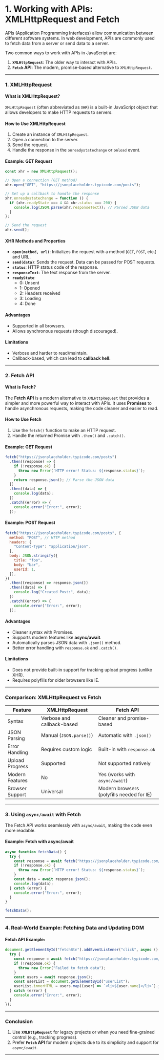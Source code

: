# 1. Working with APIs: XMLHttpRequest and Fetch

APIs (Application Programming Interfaces) allow communication between different software systems. In web development, APIs are commonly used to fetch data from a server or send data to a server.

Two common ways to work with APIs in JavaScript are:

1. **`XMLHttpRequest`**: The older way to interact with APIs.
2. **`Fetch` API**: The modern, promise-based alternative to `XMLHttpRequest`.

---

### **1. XMLHttpRequest**

#### **What is XMLHttpRequest?**

`XMLHttpRequest` (often abbreviated as `XHR`) is a built-in JavaScript object that allows developers to make HTTP requests to servers.

#### **How to Use XMLHttpRequest**

1. Create an instance of `XMLHttpRequest`.
2. Open a connection to the server.
3. Send the request.
4. Handle the response in the `onreadystatechange` or `onload` event.

#### **Example: GET Request**

```javascript
const xhr = new XMLHttpRequest();

// Open a connection (GET method)
xhr.open("GET", "https://jsonplaceholder.typicode.com/posts");

// Set up a callback to handle the response
xhr.onreadystatechange = function () {
  if (xhr.readyState === 4 && xhr.status === 200) {
    console.log(JSON.parse(xhr.responseText)); // Parsed JSON data
  }
};

// Send the request
xhr.send();
```

#### **XHR Methods and Properties**

- **`open(method, url)`**: Initializes the request with a method (`GET`, `POST`, etc.) and URL.
- **`send(data)`**: Sends the request. Data can be passed for POST requests.
- **`status`**: HTTP status code of the response.
- **`responseText`**: The text response from the server.
- **`readyState`**:
  - 0: Unsent
  - 1: Opened
  - 2: Headers received
  - 3: Loading
  - 4: Done

#### **Advantages**

- Supported in all browsers.
- Allows synchronous requests (though discouraged).

#### **Limitations**

- Verbose and harder to read/maintain.
- Callback-based, which can lead to **callback hell**.

---

### **2. Fetch API**

#### **What is Fetch?**

The **Fetch API** is a modern alternative to `XMLHttpRequest` that provides a simpler and more powerful way to interact with APIs. It uses **Promises** to handle asynchronous requests, making the code cleaner and easier to read.

#### **How to Use Fetch**

1. Use the `fetch()` function to make an HTTP request.
2. Handle the returned Promise with `.then()` and `.catch()`.

#### **Example: GET Request**

```javascript
fetch("https://jsonplaceholder.typicode.com/posts")
  .then((response) => {
    if (!response.ok) {
      throw new Error(`HTTP error! Status: ${response.status}`);
    }
    return response.json(); // Parse the JSON data
  })
  .then((data) => {
    console.log(data);
  })
  .catch((error) => {
    console.error("Error:", error);
  });
```

#### **Example: POST Request**

```javascript
fetch("https://jsonplaceholder.typicode.com/posts", {
  method: "POST", // HTTP method
  headers: {
    "Content-Type": "application/json",
  },
  body: JSON.stringify({
    title: "foo",
    body: "bar",
    userId: 1,
  }),
})
  .then((response) => response.json())
  .then((data) => {
    console.log("Created Post:", data);
  })
  .catch((error) => {
    console.error("Error:", error);
  });
```

#### **Advantages**

- Cleaner syntax with Promises.
- Supports modern features like **async/await**.
- Automatically parses JSON data with `.json()` method.
- Better error handling with `response.ok` and `.catch()`.

#### **Limitations**

- Does not provide built-in support for tracking upload progress (unlike XHR).
- Requires polyfills for older browsers like IE.

---

### **Comparison: XMLHttpRequest vs Fetch**

| Feature         | XMLHttpRequest             | Fetch API                                 |
| --------------- | -------------------------- | ----------------------------------------- |
| Syntax          | Verbose and callback-based | Cleaner and promise-based                 |
| JSON Parsing    | Manual (`JSON.parse()`)    | Automatic with `.json()`                  |
| Error Handling  | Requires custom logic      | Built-in with `response.ok`               |
| Upload Progress | Supported                  | Not supported natively                    |
| Modern Features | No                         | Yes (works with `async/await`)            |
| Browser Support | Universal                  | Modern browsers (polyfills needed for IE) |

---

### **3. Using `async/await` with Fetch**

The Fetch API works seamlessly with `async/await`, making the code even more readable.

#### **Example: Fetch with async/await**

```javascript
async function fetchData() {
  try {
    const response = await fetch("https://jsonplaceholder.typicode.com/posts");
    if (!response.ok) {
      throw new Error(`HTTP error! Status: ${response.status}`);
    }
    const data = await response.json();
    console.log(data);
  } catch (error) {
    console.error("Error:", error);
  }
}

fetchData();
```

---

### **4. Real-World Example: Fetching Data and Updating DOM**

#### Fetch API Example:

```javascript
document.getElementById("fetchBtn").addEventListener("click", async () => {
  try {
    const response = await fetch("https://jsonplaceholder.typicode.com/users");
    if (!response.ok) {
      throw new Error("Failed to fetch data");
    }
    const users = await response.json();
    const userList = document.getElementById("userList");
    userList.innerHTML = users.map((user) => `<li>${user.name}</li>`).join("");
  } catch (error) {
    console.error("Error:", error);
  }
});
```

---

### **Conclusion**

1. Use **`XMLHttpRequest`** for legacy projects or when you need fine-grained control (e.g., tracking progress).
2. Prefer **`Fetch` API** for modern projects due to its simplicity and support for `async/await`.

---

